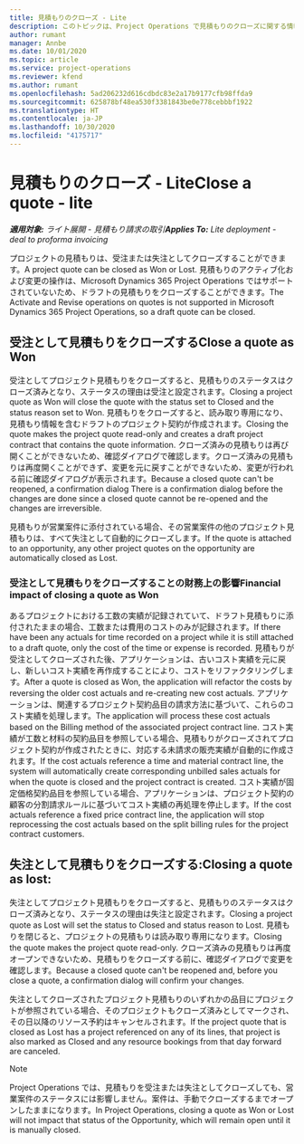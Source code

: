 ```yaml
---
title: 見積もりのクローズ - Lite
description: このトピックは、Project Operations で見積もりのクローズに関する情報を提供します。
author: rumant
manager: Annbe
ms.date: 10/01/2020
ms.topic: article
ms.service: project-operations
ms.reviewer: kfend
ms.author: rumant
ms.openlocfilehash: 5ad206232d616cdbdc83e2a17b9177cfb98ffda9
ms.sourcegitcommit: 625878bf48ea530f3381843be0e778cebbbf1922
ms.translationtype: HT
ms.contentlocale: ja-JP
ms.lasthandoff: 10/30/2020
ms.locfileid: "4175717"
---
```

# <a name="close-a-quote---lite"></a><span data-ttu-id="b71f2-103">見積もりのクローズ - Lite</span><span class="sxs-lookup"><span data-stu-id="b71f2-103">Close a quote - lite</span></span>

<span data-ttu-id="b71f2-104">_**適用対象:** ライト展開 - 見積もり請求の取引_</span><span class="sxs-lookup"><span data-stu-id="b71f2-104">_**Applies To:** Lite deployment - deal to proforma invoicing_</span></span>

<span data-ttu-id="b71f2-105">プロジェクトの見積もりは、受注または失注としてクローズすることができます。</span><span class="sxs-lookup"><span data-stu-id="b71f2-105">A project quote can be closed as Won or Lost.</span></span> <span data-ttu-id="b71f2-106">見積もりのアクティブ化および変更の操作は、Microsoft Dynamics 365 Project Operations ではサポートされていないため、ドラフトの見積もりをクローズすることができます。</span><span class="sxs-lookup"><span data-stu-id="b71f2-106">The Activate and Revise operations on quotes is not supported in Microsoft Dynamics 365 Project Operations, so a draft quote can be closed.</span></span>

## <a name="close-a-quote-as-won"></a><span data-ttu-id="b71f2-107">受注として見積もりをクローズする</span><span class="sxs-lookup"><span data-stu-id="b71f2-107">Close a quote as Won</span></span>

<span data-ttu-id="b71f2-108">受注としてプロジェクト見積もりをクローズすると、見積もりのステータスはクローズ済みとなり、ステータスの理由は受注と設定されます。</span><span class="sxs-lookup"><span data-stu-id="b71f2-108">Closing a project quote as Won will close the quote with the status set to Closed and the status reason set to Won.</span></span> <span data-ttu-id="b71f2-109">見積もりをクローズすると、読み取り専用になり、見積もり情報を含むドラフトのプロジェクト契約が作成されます。</span><span class="sxs-lookup"><span data-stu-id="b71f2-109">Closing the quote makes the project quote read-only and creates a draft project contract that contains the quote information.</span></span> <span data-ttu-id="b71f2-110">クローズ済みの見積もりは再び開くことができないため、確認ダイアログで確認します。クローズ済みの見積もりは再度開くことができず、変更を元に戻すことができないため、変更が行われる前に確認ダイアログが表示されます。</span><span class="sxs-lookup"><span data-stu-id="b71f2-110">Because a closed quote can't be reopened, a confirmation dialog There is a confirmation dialog before the changes are done since a closed quote cannot be re-opened and the changes are irreversible.</span></span>

<span data-ttu-id="b71f2-111">見積もりが営業案件に添付されている場合、その営業案件の他のプロジェクト見積もりは、すべて失注として自動的にクローズします。</span><span class="sxs-lookup"><span data-stu-id="b71f2-111">If the quote is attached to an opportunity, any other project quotes on the opportunity are automatically closed as Lost.</span></span>

### <a name="financial-impact-of-closing-a-quote-as-won"></a><span data-ttu-id="b71f2-112">受注として見積もりをクローズすることの財務上の影響</span><span class="sxs-lookup"><span data-stu-id="b71f2-112">Financial impact of closing a quote as Won</span></span>

<span data-ttu-id="b71f2-113">あるプロジェクトにおける工数の実績が記録されていて、ドラフト見積もりに添付されたままの場合、工数または費用のコストのみが記録されます。</span><span class="sxs-lookup"><span data-stu-id="b71f2-113">If there have been any actuals for time recorded on a project while it is still attached to a draft quote, only the cost of the time or expense is recorded.</span></span> <span data-ttu-id="b71f2-114">見積もりが受注としてクローズされた後、アプリケーションは、古いコスト実績を元に戻し、新しいコスト実績を再作成することにより、コストをリファクタリングします。</span><span class="sxs-lookup"><span data-stu-id="b71f2-114">After a quote is closed as Won, the application will refactor the costs by reversing the older cost actuals and re-creating new cost actuals.</span></span> <span data-ttu-id="b71f2-115">アプリケーションは、関連するプロジェクト契約品目の請求方法に基づいて、これらのコスト実績を処理します。</span><span class="sxs-lookup"><span data-stu-id="b71f2-115">The application will process these cost actuals based on the Billing method of the associated project contract line.</span></span> <span data-ttu-id="b71f2-116">コスト実績が工数と材料の契約品目を参照している場合、見積もりがクローズされてプロジェクト契約が作成されたときに、対応する未請求の販売実績が自動的に作成されます。</span><span class="sxs-lookup"><span data-stu-id="b71f2-116">If the cost actuals reference a time and material contract line, the system will automatically create corresponding unbilled sales actuals for when the quote is closed and the project contract is created.</span></span> <span data-ttu-id="b71f2-117">コスト実績が固定価格契約品目を参照している場合、アプリケーションは、プロジェクト契約の顧客の分割請求ルールに基づいてコスト実績の再処理を停止します。</span><span class="sxs-lookup"><span data-stu-id="b71f2-117">If the cost actuals reference a fixed price contract line, the application will stop reprocessing the cost actuals based on the split billing rules for the project contract customers.</span></span>

## <a name="closing-a-quote-as-lost"></a><span data-ttu-id="b71f2-118">失注として見積もりをクローズする:</span><span class="sxs-lookup"><span data-stu-id="b71f2-118">Closing a quote as lost:</span></span>

<span data-ttu-id="b71f2-119">失注としてプロジェクト見積もりをクローズすると、見積もりのステータスはクローズ済みとなり、ステータスの理由は失注と設定されます。</span><span class="sxs-lookup"><span data-stu-id="b71f2-119">Closing a project quote as Lost will set the status to Closed and status reason to Lost.</span></span> <span data-ttu-id="b71f2-120">見積もりを閉じると、プロジェクトの見積もりは読み取り専用になります。</span><span class="sxs-lookup"><span data-stu-id="b71f2-120">Closing the quote makes the project quote read-only.</span></span> <span data-ttu-id="b71f2-121">クローズ済みの見積もりは再度オープンできないため、見積もりをクローズする前に、確認ダイアログで変更を確認します。</span><span class="sxs-lookup"><span data-stu-id="b71f2-121">Because a closed quote can't be reopened and, before you close a quote, a confirmation dialog will confirm your changes.</span></span>

<span data-ttu-id="b71f2-122">失注としてクローズされたプロジェクト見積もりのいずれかの品目にプロジェクトが参照されている場合、そのプロジェクトもクローズ済みとしてマークされ、その日以降のリソース予約はキャンセルされます。</span><span class="sxs-lookup"><span data-stu-id="b71f2-122">If the project quote that is closed as Lost has a project referenced on any of its lines, that project is also marked as Closed and any resource bookings from that day forward are canceled.</span></span>

> [!NOTE]
> <span data-ttu-id="b71f2-123">Project Operations では、見積もりを受注または失注としてクローズしても、営業案件のステータスには影響しません。案件は、手動でクローズするまでオープンしたままになります。</span><span class="sxs-lookup"><span data-stu-id="b71f2-123">In Project Operations, closing a quote as Won or Lost will not impact that status of the Opportunity, which will remain open until it is manually closed.</span></span>
